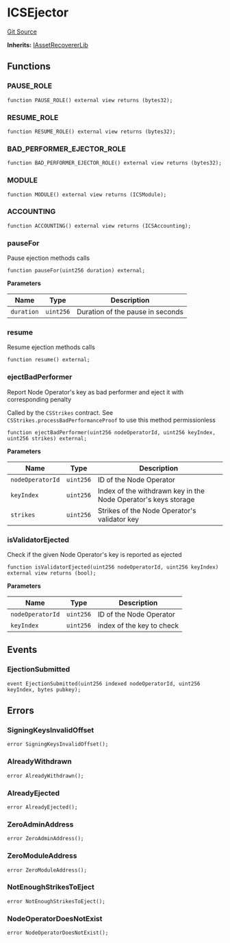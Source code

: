 # ICSEjector
[Git Source](https://github.com/lidofinance/community-staking-module/blob/86cbb28dad521bfac5576c8a7b405bc33b32f44d/src/interfaces/ICSEjector.sol)

**Inherits:**
[IAssetRecovererLib](/src/lib/AssetRecovererLib.sol/interface.IAssetRecovererLib.md)


## Functions
### PAUSE_ROLE


```solidity
function PAUSE_ROLE() external view returns (bytes32);
```

### RESUME_ROLE


```solidity
function RESUME_ROLE() external view returns (bytes32);
```

### BAD_PERFORMER_EJECTOR_ROLE


```solidity
function BAD_PERFORMER_EJECTOR_ROLE() external view returns (bytes32);
```

### MODULE


```solidity
function MODULE() external view returns (ICSModule);
```

### ACCOUNTING


```solidity
function ACCOUNTING() external view returns (ICSAccounting);
```

### pauseFor

Pause ejection methods calls


```solidity
function pauseFor(uint256 duration) external;
```
**Parameters**

|Name|Type|Description|
|----|----|-----------|
|`duration`|`uint256`|Duration of the pause in seconds|


### resume

Resume ejection methods calls


```solidity
function resume() external;
```

### ejectBadPerformer

Report Node Operator's key as bad performer and eject it with corresponding penalty

Called by the `CSStrikes` contract.
See `CSStrikes.processBadPerformanceProof` to use this method permissionless


```solidity
function ejectBadPerformer(uint256 nodeOperatorId, uint256 keyIndex, uint256 strikes) external;
```
**Parameters**

|Name|Type|Description|
|----|----|-----------|
|`nodeOperatorId`|`uint256`|ID of the Node Operator|
|`keyIndex`|`uint256`|Index of the withdrawn key in the Node Operator's keys storage|
|`strikes`|`uint256`|Strikes of the Node Operator's validator key|


### isValidatorEjected

Check if the given Node Operator's key is reported as ejected


```solidity
function isValidatorEjected(uint256 nodeOperatorId, uint256 keyIndex) external view returns (bool);
```
**Parameters**

|Name|Type|Description|
|----|----|-----------|
|`nodeOperatorId`|`uint256`|ID of the Node Operator|
|`keyIndex`|`uint256`|index of the key to check|


## Events
### EjectionSubmitted

```solidity
event EjectionSubmitted(uint256 indexed nodeOperatorId, uint256 keyIndex, bytes pubkey);
```

## Errors
### SigningKeysInvalidOffset

```solidity
error SigningKeysInvalidOffset();
```

### AlreadyWithdrawn

```solidity
error AlreadyWithdrawn();
```

### AlreadyEjected

```solidity
error AlreadyEjected();
```

### ZeroAdminAddress

```solidity
error ZeroAdminAddress();
```

### ZeroModuleAddress

```solidity
error ZeroModuleAddress();
```

### NotEnoughStrikesToEject

```solidity
error NotEnoughStrikesToEject();
```

### NodeOperatorDoesNotExist

```solidity
error NodeOperatorDoesNotExist();
```

